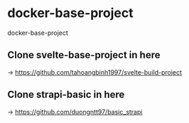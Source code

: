 # docker-base-project
docker-base-project


## Clone svelte-base-project in here
-> https://github.com/tahoangbinh1997/svelte-build-project

## Clone strapi-basic in here
-> https://github.com/duongntt97/basic_strapi
